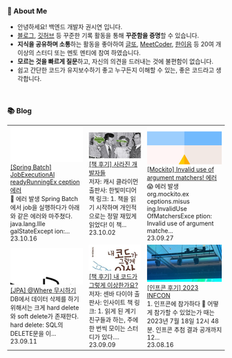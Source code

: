 ### 🚀 About Me

- 안녕하세요! 백엔드 개발자 권시연 입니다.
- [블로그](https://yeonyeon.tistory.com/), [깃허브](https://github.com/yeon-06) 등 꾸준한 기록 활동을 통해 **꾸준함을 증명**할 수 있습니다.
- **지식을 공유하며 소통**하는 활동을 좋아하여 [글또](https://www.notion.so/ac5b18a482fb4df497d4e8257ad4d516), [MeetCoder](https://github.com/Meet-Coder-Study/posting-review), [한이음](https://www.hanium.or.kr/portal/index.do) 등 20여 개 이상의 스터디 또는 멘토 멘티에 참여 하였습니다.
- **모르는 것을 빠르게 질문**하고, 자신의 의견을 드러내는 것에 불편함이 없습니다.
- 쉽고 간단한 코드가 유지보수하기 좋고 누구든지 이해할 수 있는, 좋은 코드라고 생각합니다.

<br/>

### 📚 Blog
<table><tbody><tr>
<td>
    <a href="https://yeonyeon.tistory.com/317">
        <img width="100%" src="/img/3697556555379517868.png"/><br/>
        <div>[Spring Batch] JobExecutionAl readyRunningEx ception 에러 </div>
    </a>
    <div>🤯 에러 발생 Spring Batch에서 job을 실행하다가 아래와 같은 에러와 마주쳤다. java.lang.Ille galStateExcept ion:...</div>
    <div>23.10.16</div>
</td>
<td>
    <a href="https://yeonyeon.tistory.com/316">
        <img width="100%" src="/img/3634909768395259218.png"/><br/>
        <div>[책 후기] 사라진 개발자들 </div>
    </a>
    <div>저자: 캐시 클라이먼 출판사: 한빛미디어 책 링크:  1. 책을 읽기 시작하며 개인적으로는 정말 재밌게 읽었다! 이 책...</div>
    <div>23.10.02</div>
</td>
<td>
    <a href="https://yeonyeon.tistory.com/315">
        <img width="100%" src="/img/7479273551940312143.png"/><br/>
        <div>[Mockito] Invalid use of argument matchers! 에러 </div>
    </a>
    <div>😱 에러 발생 org.mockito.ex ceptions.misus ing.InvalidUse OfMatchersExce ption: Invalid use of argument matche...</div>
    <div>23.09.27</div>
</td>
</tr>
<tr>
<td>
    <a href="https://yeonyeon.tistory.com/314">
        <img width="100%" src="/img/4416791443276424729.png"/><br/>
        <div>[JPA] @Where 무시하기 </div>
    </a>
    <div>DB에서 데이터 삭제를 하기 위해서는 크게 hard delete와 soft delete가 존재한다. hard delete: SQL의 DELETE문을 이...</div>
    <div>23.09.11</div>
</td>
<td>
    <a href="https://yeonyeon.tistory.com/313">
        <img width="100%" src="/img/5428816883905194685.png"/><br/>
        <div>[책 후기] 내 코드가 그렇게 이상한가요? </div>
    </a>
    <div>저자: 센바 다이야 출판사: 인사이트 책 링크:  1. 읽게 된 계기 친구들과 하는, 주에 한 번씩 모이는 스터디가 있다....</div>
    <div>23.09.09</div>
</td>
<td>
    <a href="https://yeonyeon.tistory.com/312">
        <img width="100%" src="/img/1023300997431740127.png"/><br/>
        <div>[인프콘 후기] 2023 INFCON </div>
    </a>
    <div>1. 인프콘에 참가하다 🙂 어떻게 참가할 수 있었는가 때는 2023년 7월 18일 12시 48분. 인프콘 추첨 결과 공개까지 12...</div>
    <div>23.08.16</div>
</td>
</tr>
</tbody></table>